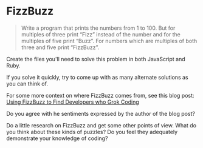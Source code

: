# FizzBuzz


> Write a program that prints the numbers from 1 to 100. But for multiples of three print “Fizz” instead of the number and for the multiples of five print “Buzz”. For numbers which are multiples of both three and five print “FizzBuzz”.


Create the files you'll need to solve this problem in both JavaScript and Ruby.

If you solve it quickly, try to come up with as many alternate solutions as you can think of.

For some more context on where FizzBuzz comes from, see this blog post: [Using FizzBuzz to Find Developers who Grok Coding](https://imranontech.com/2007/01/24/using-fizzbuzz-to-find-developers-who-grok-coding/)

Do you agree with he sentiments expressed by the author of the blog post?

Do a little research on FizzBuzz and get some other points of view. What do you think about these kinds of puzzles? Do you feel they adequately demonstrate your knowledge of coding?
